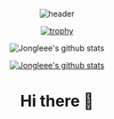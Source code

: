 
<div align="center">

![header](https://capsule-render.vercel.app/api?type=waving&color=4d4c99&height=180&section=header&text=Jonglee&fontSize=90&fontColor=111133&animation=twinkling&fontAlignY=38&desc=Lee%20GilJong&descAlignY=56&descAlign=62)

</div>


<!-- - 🔭 I’m currently working on ...
- 🌱 I’m currently learning ...
- 👯 I’m looking to collaborate on ...
- 🤔 I’m looking for help with ...
- 💬 Ask me about ...
- 📫 How to reach me: ...
- 😄 Pronouns: ...
- ⚡ Fun fact: ... -->
<div align="center">

[![trophy](https://github-profile-trophy.vercel.app/?username=Jongleee&theme=dracula&row=1&column=5)](https://github.com/ryo-ma/github-profile-trophy)

![Jongleee's github stats](https://github-readme-stats.vercel.app/api?username=Jongleee&show_icons=true&theme=radical)

 [![Jongleee's github stats](https://github-readme-stats.vercel.app/api/top-langs/?username=Jongleee&show_icons=true&hide_border=true&title_color=004386&icon_color=004386&theme=radical)](https://github.com/Jongleee)	





<p align='center'> 

# Hi there 👋

</p>


